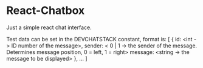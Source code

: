 # React-Chatbox
Just a simple react chat interface.

Test data can be set in the DEVCHATSTACK constant, format is:
[
  {
    id: <int -> ID number of the message>,
    sender: < 0 | 1 -> the sender of the message. Determines message position, 0 = left, 1 = right>
    message: <string -> the message to be displayed>
  },
  ...
]
